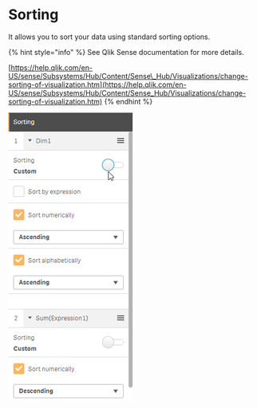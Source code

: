 # Sorting

It allows you to sort your data using standard sorting options. 

{% hint style="info" %}
See Qlik Sense documentation for more details.

[https://help.qlik.com/en-US/sense/Subsystems/Hub/Content/Sense\_Hub/Visualizations/change-sorting-of-visualization.htm](https://help.qlik.com/en-US/sense/Subsystems/Hub/Content/Sense_Hub/Visualizations/change-sorting-of-visualization.htm)
{% endhint %}

![](../.gitbook/assets/image%20%2841%29.png)

